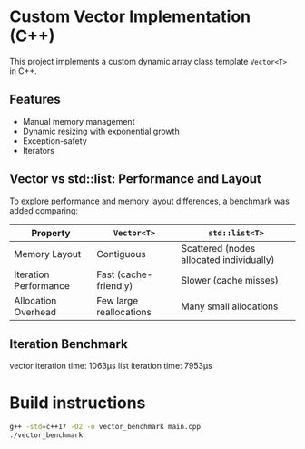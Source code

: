 # Custom Vector Implementation (C++)

This project implements a custom dynamic array class template `Vector<T>` in C++.

## Features

- Manual memory management
- Dynamic resizing with exponential growth
- Exception-safety
- Iterators

## Vector vs std::list: Performance and Layout

To explore performance and memory layout differences, a benchmark was added comparing:

| Property                  | `Vector<T>`                        | `std::list<T>`                     |
|--------------------------|-------------------------------------|------------------------------------|
| Memory Layout            | Contiguous                         | Scattered (nodes allocated individually) |
| Iteration Performance    | Fast (cache-friendly)              | Slower (cache misses)             |
| Allocation Overhead      | Few large reallocations            | Many small allocations            |

## Iteration Benchmark

vector iteration time: 1063μs
list iteration time: 7953μs

# Build instructions

```bash
g++ -std=c++17 -O2 -o vector_benchmark main.cpp
./vector_benchmark